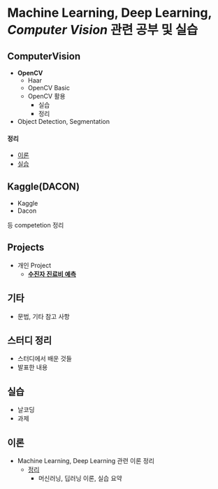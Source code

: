 # Machine Learning, Deep Learning, ***Computer Vision*** 관련 공부 및 실습

## ComputerVision
- **OpenCV**
  - Haar
  - OpenCV Basic
  - OpenCV 활용
    - 실습
    - 정리
- Object Detection, Segmentation

#### 정리
  - [이론](https://github.com/micopes/ML-DL-Vision/tree/Main/ComputerVision/%EC%A0%95%EB%A6%AC/%EC%9D%B4%EB%A1%A0)
  - [실습](https://github.com/micopes/ML-DL-Vision/tree/Main/ComputerVision/%EC%A0%95%EB%A6%AC/%EC%8B%A4%EC%8A%B5)

## Kaggle(DACON)
- Kaggle
- Dacon

등 competetion 정리

## Projects
- 개인 Project
  - [**수진자 진료비 예측**](https://github.com/micopes/ML-DL-Vision/tree/Main/Projects/%EC%88%98%EC%A7%84%EC%9E%90%20%EC%A7%84%EB%A3%8C%EB%B9%84%20%EC%98%88%EC%B8%A1)

## 기타
- 문법, 기타 참고 사항

## 스터디 정리
- 스터디에서 배운 것들
- 발표한 내용

## 실습
- 날코딩
- 과제

## 이론
- Machine Learning, Deep Learning 관련 이론 정리
  - [정리](https://github.com/micopes/ML-DL-Vision/tree/Main/%EC%9D%B4%EB%A1%A0/%EC%A0%95%EB%A6%AC)
    - 머신러닝, 딥러닝 이론, 실습 요약
